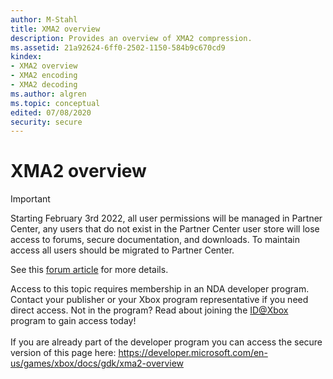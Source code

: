 ```yaml
---
author: M-Stahl
title: XMA2 overview
description: Provides an overview of XMA2 compression.
ms.assetid: 21a92624-6ff0-2502-1150-584b9c670cd9
kindex:
- XMA2 overview
- XMA2 encoding
- XMA2 decoding
ms.author: algren
ms.topic: conceptual
edited: 07/08/2020
security: secure
---
```


# XMA2 overview
> [!IMPORTANT]
> Starting February 3rd 2022, all user permissions will be managed in Partner Center, any users that do not exist in the Partner Center user store will lose access to forums, secure documentation, and downloads. To maintain access all users should be migrated to Partner Center. <p></p>See this <a href="https://forums.xboxlive.com/articles/132187/breaking-change-user-access-for-forums-secure-docu.html">forum article</a> for more details.  

 Access to this topic requires membership in an NDA developer program. Contact your publisher or your Xbox program representative if you need direct access. Not in the program? Read about joining the <a href="https://www.xbox.com/Developers/id">ID@Xbox</a> program to gain access today!  <br/><br/>If you are already part of the developer program you can access the secure version of this page here: <a target="_blank" href="https://developer.microsoft.com/en-us/games/xbox/docs/gdk/xma2-overview">https://developer.microsoft.com/en-us/games/xbox/docs/gdk/xma2-overview</a>